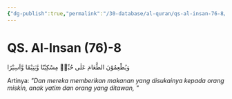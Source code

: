 ```yaml
---
{"dg-publish":true,"permalink":"/30-database/al-quran/qs-al-insan-76-8/"}
---
```



# QS. Al-Insan (76)-8
وَيُطْعِمُوْنَ الطَّعَامَ عَلٰى حُبِّهٖ مِسْكِيْنًا وَّيَتِيْمًا وَّاَسِيْرًا 

Artinya: *"Dan mereka memberikan makanan yang disukainya kepada orang miskin, anak yatim dan orang yang ditawan, "*
